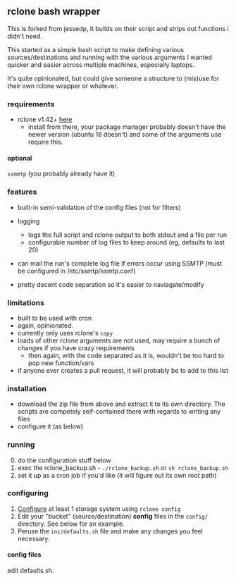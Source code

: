 ## rclone bash wrapper ##
This is forked from  jessedp, it builds on their script and strips out functions i didn't need.


This started as a simple bash script to make defining various sources/destinations and running with the various arguments I wanted quicker and easier across multiple machines, especially laptops.

It's quite opinionated, but could give someone a structure to (mis)use for their own rclone wrapper or whatever.

### requirements ###
- rclone v1.42+ [here](https://rclone.org/downloads/)
    + install from there, your package manager probably doesn't have the newer version (ubuntu 18 doesn't) and some of the arguments use require this.

#### optional ####
`ssmmtp` (you probably already have it)

### features ###

- built-in semi-validation of the config files (not for filters)

- logging
    + logs the full script and rclone output to both stdout and a file per run
    + configurable number of log files to keep around (eg, defaults to last 20)
- can mail the run's complete log file if errors occur using SSMTP (must be configured in /etc/ssmtp/ssmtp.conf)
- pretty decent code separation so it's easier to naviagate/modify


### limitations ###
- built to be used with cron
- again, opinionated.
- currently only uses rclone's `copy`
- loads of other rclone arguments are not used, may require a bunch of changes if you have crazy requirements
    + then again, with the code separated as it is, wouldn't be too hard to pop new function/vars
- if anyone ever creates a pull request, it will probably be to add to this list

### installation ###
- download the zip file from above and extract it to its own directory. The scripts are competely self-contained there with regards to writing any files
- configure it (as below)

### running ###
0. do the configuration stuff below
1. exec the rclone_backup.sh - `./rclone_backup.sh` or `sh rclone_backup.sh`
2. set it up as a cron job if you'd like (it will figure out its own root path)

### configuring ###

1. [Configure](https://rclone.org/docs/) at least 1 storage system using `rclone config`
2. Edit your "bucket" (source/destination) **config**  files in the `config/` directory. See below for an example.
3. Peruse the `inc/defaults.sh` file and make any changes you feel necessary.

#### config files ####
edit defaults.sh.



